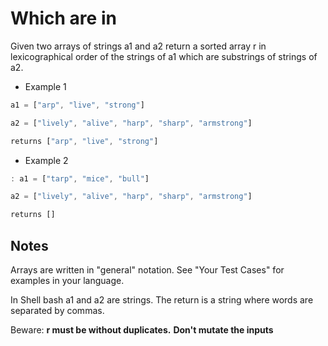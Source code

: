 # Which are in

Given two arrays of strings a1 and a2 return a sorted array r in lexicographical order of the strings of a1 which are substrings of strings of a2.

- Example 1

```javascript
a1 = ["arp", "live", "strong"]

a2 = ["lively", "alive", "harp", "sharp", "armstrong"]

returns ["arp", "live", "strong"]
```

- Example 2

```javascript
: a1 = ["tarp", "mice", "bull"]

a2 = ["lively", "alive", "harp", "sharp", "armstrong"]

returns []
```

## Notes

Arrays are written in "general" notation. See "Your Test Cases" for examples in your language.

In Shell bash a1 and a2 are strings. The return is a string where words are separated by commas.

Beware:
**r must be without duplicates.**
**Don't mutate the inputs**
